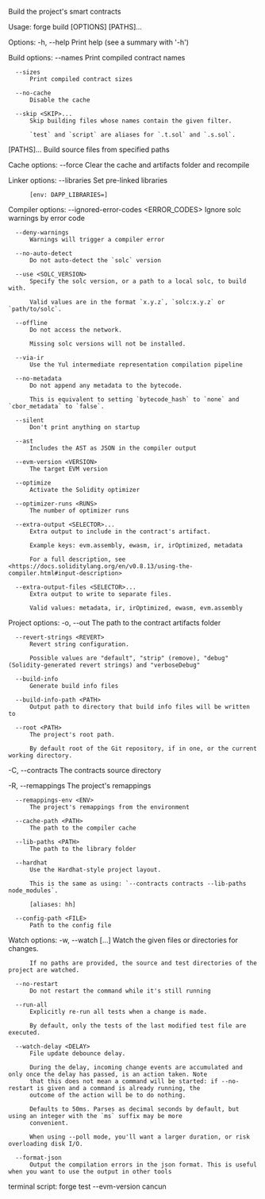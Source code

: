 Build the project's smart contracts

Usage: forge build [OPTIONS] [PATHS]...

Options:
  -h, --help
          Print help (see a summary with '-h')

Build options:
      --names
          Print compiled contract names

      --sizes
          Print compiled contract sizes

      --no-cache
          Disable the cache

      --skip <SKIP>...
          Skip building files whose names contain the given filter.
          
          `test` and `script` are aliases for `.t.sol` and `.s.sol`.

  [PATHS]...
          Build source files from specified paths

Cache options:
      --force
          Clear the cache and artifacts folder and recompile

Linker options:
      --libraries <LIBRARIES>
          Set pre-linked libraries
          
          [env: DAPP_LIBRARIES=]

Compiler options:
      --ignored-error-codes <ERROR_CODES>
          Ignore solc warnings by error code

      --deny-warnings
          Warnings will trigger a compiler error

      --no-auto-detect
          Do not auto-detect the `solc` version

      --use <SOLC_VERSION>
          Specify the solc version, or a path to a local solc, to build with.
          
          Valid values are in the format `x.y.z`, `solc:x.y.z` or `path/to/solc`.

      --offline
          Do not access the network.
          
          Missing solc versions will not be installed.

      --via-ir
          Use the Yul intermediate representation compilation pipeline

      --no-metadata
          Do not append any metadata to the bytecode.
          
          This is equivalent to setting `bytecode_hash` to `none` and `cbor_metadata` to `false`.

      --silent
          Don't print anything on startup

      --ast
          Includes the AST as JSON in the compiler output

      --evm-version <VERSION>
          The target EVM version

      --optimize
          Activate the Solidity optimizer

      --optimizer-runs <RUNS>
          The number of optimizer runs

      --extra-output <SELECTOR>...
          Extra output to include in the contract's artifact.
          
          Example keys: evm.assembly, ewasm, ir, irOptimized, metadata
          
          For a full description, see <https://docs.soliditylang.org/en/v0.8.13/using-the-compiler.html#input-description>

      --extra-output-files <SELECTOR>...
          Extra output to write to separate files.
          
          Valid values: metadata, ir, irOptimized, ewasm, evm.assembly

Project options:
  -o, --out <PATH>
          The path to the contract artifacts folder

      --revert-strings <REVERT>
          Revert string configuration.
          
          Possible values are "default", "strip" (remove), "debug" (Solidity-generated revert strings) and "verboseDebug"

      --build-info
          Generate build info files

      --build-info-path <PATH>
          Output path to directory that build info files will be written to

      --root <PATH>
          The project's root path.
          
          By default root of the Git repository, if in one, or the current working directory.

  -C, --contracts <PATH>
          The contracts source directory

  -R, --remappings <REMAPPINGS>
          The project's remappings

      --remappings-env <ENV>
          The project's remappings from the environment

      --cache-path <PATH>
          The path to the compiler cache

      --lib-paths <PATH>
          The path to the library folder

      --hardhat
          Use the Hardhat-style project layout.
          
          This is the same as using: `--contracts contracts --lib-paths node_modules`.
          
          [aliases: hh]

      --config-path <FILE>
          Path to the config file

Watch options:
  -w, --watch [<PATH>...]
          Watch the given files or directories for changes.
          
          If no paths are provided, the source and test directories of the project are watched.

      --no-restart
          Do not restart the command while it's still running

      --run-all
          Explicitly re-run all tests when a change is made.
          
          By default, only the tests of the last modified test file are executed.

      --watch-delay <DELAY>
          File update debounce delay.
          
          During the delay, incoming change events are accumulated and only once the delay has passed, is an action taken. Note
          that this does not mean a command will be started: if --no-restart is given and a command is already running, the
          outcome of the action will be to do nothing.
          
          Defaults to 50ms. Parses as decimal seconds by default, but using an integer with the `ms` suffix may be more
          convenient.
          
          When using --poll mode, you'll want a larger duration, or risk overloading disk I/O.

      --format-json
          Output the compilation errors in the json format. This is useful when you want to use the output in other tools

terminal script: forge test --evm-version cancun